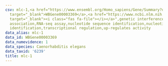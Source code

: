 ```yaml
---
csv: mlc-1,<a href="https://www.ensembl.org/Homo_sapiens/Gene/Summary?db=core;g=WBGene00003369"
  target="_blank">WBGene00003369</a>,<a href="https://www.ncbi.nlm.nih.gov/pubmed/27496166"
  target="_blank"><i class="fas fa-file"></i></a>",genetic interference,functional
  association,RNA-seq assay,nucleotide sequence identification,nucleotide sequence
  identification,transcriptional regulation,up-regulates activity
data_alias: mlc-1
data_id: WBGene00003369
data_numevidence: 1
data_species: Caenorhabditis elegans
data_taxid: '6239'
title: mlc-1
---
```


